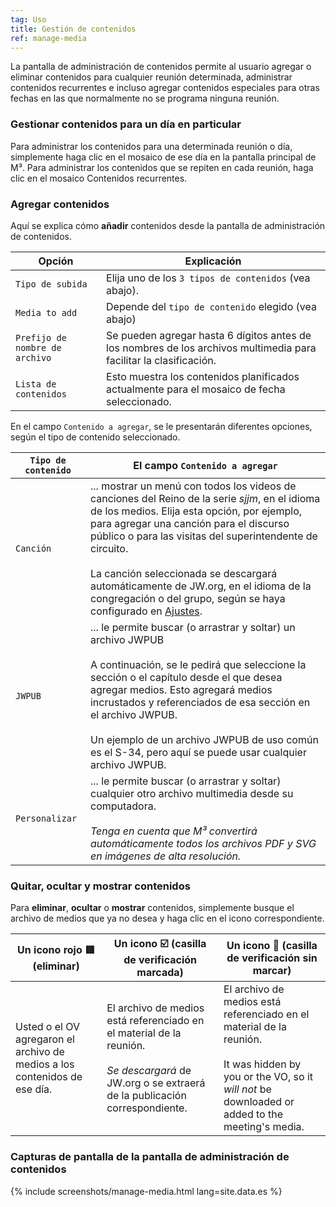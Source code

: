 ```yaml
---
tag: Uso
title: Gestión de contenidos
ref: manage-media
---
```


La pantalla de administración de contenidos permite al usuario agregar o eliminar contenidos para cualquier reunión determinada, administrar contenidos recurrentes e incluso agregar contenidos especiales para otras fechas en las que normalmente no se programa ninguna reunión.

### Gestionar contenidos para un día en particular

Para administrar los contenidos para una determinada reunión o día, simplemente haga clic en el mosaico de ese día en la pantalla principal de M³. Para administrar los contenidos que se repiten en cada reunión, haga clic en el mosaico Contenidos recurrentes.

### Agregar contenidos

Aquí se explica cómo **añadir** contenidos desde la pantalla de administración de contenidos.

| Opción                         | Explicación                                                                                                        |
| ------------------------------ | ------------------------------------------------------------------------------------------------------------------ |
| `Tipo de subida`               | Elija uno de los `3 tipos de contenidos` (vea abajo).                                                              |
| `Media to add`                 | Depende del `tipo de contenido` elegido (vea abajo)                                                                |
| `Prefijo de nombre de archivo` | Se pueden agregar hasta 6 dígitos antes de los nombres de los archivos multimedia para facilitar la clasificación. |
| `Lista de contenidos`          | Esto muestra los contenidos planificados actualmente para el mosaico de fecha seleccionado.                        |

En el campo `Contenido a agregar`, se le presentarán diferentes opciones, según el tipo de contenido seleccionado.

| `Tipo de contenido` | El campo `Contenido a agregar`                                                                                                                                                                                                                                                                                                                                                                                                                                 |
| ------------------- | -------------------------------------------------------------------------------------------------------------------------------------------------------------------------------------------------------------------------------------------------------------------------------------------------------------------------------------------------------------------------------------------------------------------------------------------------------------- |
| `Canción`           | ... mostrar un menú con todos los videos de canciones del Reino de la serie *sjjm*, en el idioma de los medios. Elija esta opción, por ejemplo, para agregar una canción para el discurso público o para las visitas del superintendente de circuito. <br><br> La canción seleccionada se descargará automáticamente de JW.org, en el idioma de la congregación o del grupo, según se haya configurado en [Ajustes]({{page.lang}}/#configuration). |
| `JWPUB`             | ... le permite buscar (o arrastrar y soltar) un archivo JWPUB <br><br> A continuación, se le pedirá que seleccione la sección o el capítulo desde el que desea agregar medios. Esto agregará medios incrustados y referenciados de esa sección en el archivo JWPUB. <br><br> Un ejemplo de un archivo JWPUB de uso común es el S-34, pero aquí se puede usar cualquier archivo JWPUB.                                                  |
| `Personalizar`      | ... le permite buscar (o arrastrar y soltar) cualquier otro archivo multimedia desde su computadora. <br><br> *Tenga en cuenta que M³ convertirá automáticamente todos los archivos PDF y SVG en imágenes de alta resolución.*                                                                                                                                                                                                                     |

### Quitar, ocultar y mostrar contenidos

Para **eliminar**, **ocultar** o **mostrar** contenidos, simplemente busque el archivo de medios que ya no desea y haga clic en el icono correspondiente.

| Un icono rojo 🟥 (eliminar)                                                | Un icono ☑️ (casilla de verificación marcada)                                                                                                                        | Un icono 🔲 (casilla de verificación sin marcar)                                                                                                                                           |
| ------------------------------------------------------------------------- | -------------------------------------------------------------------------------------------------------------------------------------------------------------------- | ----------------------------------------------------------------------------------------------------------------------------------------------------------------------------------------- |
| Usted o el OV agregaron el archivo de medios a los contenidos de ese día. | El archivo de medios está referenciado en el material de la reunión. <br><br> *Se descargará* de JW.org o se extraerá de la publicación correspondiente. | El archivo de medios está referenciado en el material de la reunión. <br><br> It was hidden by you or the VO, so it _will not_ be downloaded or added to the meeting's media. |

### Capturas de pantalla de la pantalla de administración de contenidos

{% include screenshots/manage-media.html lang=site.data.es %}
